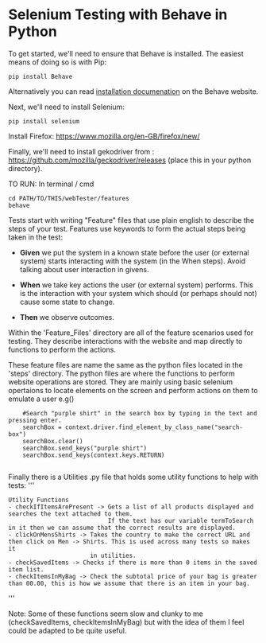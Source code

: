 # Selenium Testing with Behave in Python


To get started, we'll need to ensure that Behave is installed. The easiest means of doing so is with Pip:

```
pip install Behave
```

Alternatively you can read [installation documenation](http://pythonhosted.org/behave/install.html) on the Behave website. 


Next, we'll need to install Selenium:

```
pip install selenium
```
Install Firefox:
https://www.mozilla.org/en-GB/firefox/new/


Finally, we'll need to install gekodriver from :
https://github.com/mozilla/geckodriver/releases
 (place this in your python directory).




TO RUN:
In terminal / cmd
```
cd PATH/TO/THIS/webTester/features
behave
```





Tests start with writing "Feature" files that use plain english to describe the steps of your test. Features use keywords to form the actual steps being taken in the test:

* **Given** we put the system in a known state before the user (or external system) starts interacting with the system (in the When steps). Avoid talking about user interaction in givens.

* **When** we take key actions the user (or external system) performs. This is the interaction with your system which should (or perhaps should not) cause some state to change.

* **Then** we observe outcomes.

Within the 'Feature_Files' directory are all of the feature scenarios used for testing. They describe interactions with the website and map directly to functions to perform the actions.

These feature files are name the same as the python files located in the 'steps' directory. The python files are where the functions to perform website operations are stored. They are mainly using basic selenium opertaions to locate elements on the screen and perform actions on them to emulate a user e.g()
```
    #Search "purple shirt" in the search box by typing in the text and pressing enter. 
    searchBox = context.driver.find_element_by_class_name("search-box")
    searchBox.clear()
    searchBox.send_keys("purple shirt")
    searchBox.send_keys(context.keys.RETURN)
    
```

Finally there is a Utilities .py file that holds some utility functions to help with tests:
'''

    Utility Functions
    - checkIfItemsArePresent -> Gets a list of all products displayed and searches the text attached to them.
                                If the text has our variable termToSearch in it then we can assume that the correct results are displayed.
    - clickOnMensShirts -> Takes the country to make the correct URL and then click on Men -> Shirts. This is used across many tests so makes it
                           in utilities.
    - checkSavedItems -> Checks if there is more than 0 items in the saved item list.
    - checkItemsInMyBag -> Check the subtotal price of your bag is greater than 00.00, this is how we assume that there is an item in your bag.


'''

Note: Some of these functions seem slow and clunky to me (checkSavedItems, checkItemsInMyBag) but with the idea of them I feel could be adapted to be quite useful.
